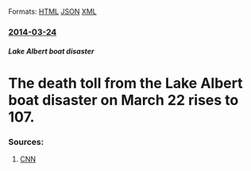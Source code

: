 
Formats: [HTML](/news/2014/03/24/the-death-toll-from-the-lake-albert-boat-disaster-on-march-22-rises-to-107.html)  [JSON](/news/2014/03/24/the-death-toll-from-the-lake-albert-boat-disaster-on-march-22-rises-to-107.json)  [XML](/news/2014/03/24/the-death-toll-from-the-lake-albert-boat-disaster-on-march-22-rises-to-107.xml)  

### [2014-03-24](/news/2014/03/24/index.md)

##### Lake Albert boat disaster
# The death toll from the Lake Albert boat disaster on March 22 rises to 107. 




### Sources:

1. [CNN](http://www.cnn.com/2014/03/24/world/africa/uganda-boat-capsizes-death-toll/)
